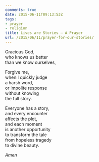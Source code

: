 ```yaml
---
comments: true
date: 2015-06-11T09:13:53Z
tags:
- prayer
- religion
title: Lives are Stories — A Prayer
url: /2015/06/11/prayer-for-our-stories/
---
```


Gracious God,  
who knows us better  
than we know ourselves,

Forgive me,  
when I quickly judge  
a harsh word,  
or impolite response  
without knowing  
the full story.

Everyone has a story,  
and every encounter  
affects the plot,  
and each moment  
is another opportunity  
to transform the tale  
from hopeless tragedy  
to divine beauty.

*Amen*

